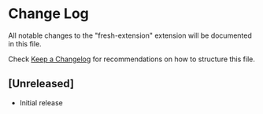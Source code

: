 # Change Log

All notable changes to the "fresh-extension" extension will be documented in this file.

Check [Keep a Changelog](http://keepachangelog.com/) for recommendations on how to structure this file.

## [Unreleased]

- Initial release